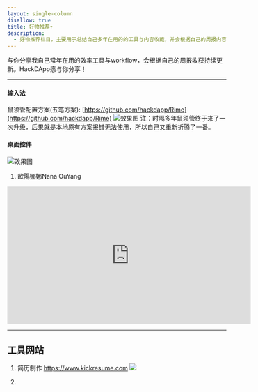 ```yaml
---
layout: single-column
disallow: true
title: 好物推荐☂
description:
  - 好物推荐栏目，主要用于总结自己多年在用的的工具与内容收藏，并会根据自己的周报内容持续更新。HackDApp愿与你分享！
---
```


与你分享我自己常年在用的效率工具与workflow，会根据自己的周报收获持续更新。HackDApp愿与你分享！

---
#### 输入法

鼠须管配置方案(五笔方案): [https://github.com/hackdapp/Rime](https://github.com/hackdapp/Rime)
![效果图](https://ws3.sinaimg.cn/large/006tNc79ly1fzk3eq6cmaj30nu0a20to.jpg)
注：时隔多年鼠须管终于来了一次升级，后果就是本地原有方案报错无法使用，所以自己又重新折腾了一番。

#### 桌面控件

![效果图](https://ws4.sinaimg.cn/large/006tNc79ly1fzk3nfkkfkg30go08f7vl.gif)

1. 歐陽娜娜Nana OuYang

<iframe width="560" height="315" src="https://www.youtube.com/embed/688mYIbVHjg" frameborder="0" allow="accelerometer; autoplay; encrypted-media; gyroscope; picture-in-picture" allowfullscreen></iframe>

----

## 工具网站

1. 简历制作
  https://www.kickresume.com
  ![](http://cdn.hackdapp.com/2019-03-21-135402.jpg)

2.
